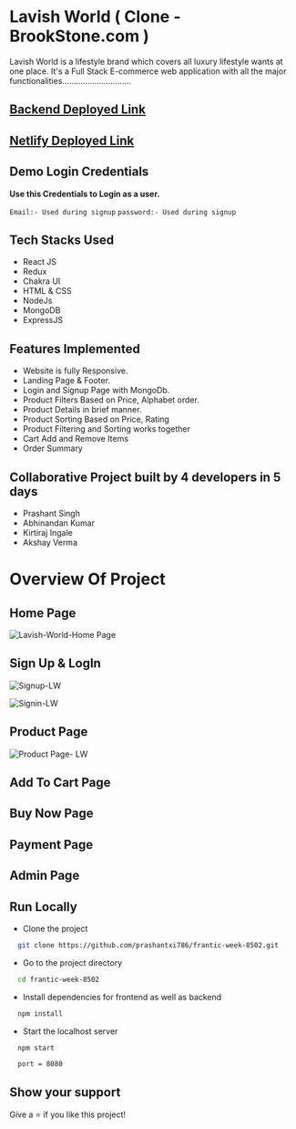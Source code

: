 <h1>Lavish World ( Clone - BrookStone.com )</h1>

Lavish World is a lifestyle brand which covers all luxury lifestyle wants at one place. It's a Full Stack E-commerce web application with all the major functionalities..............................

## [Backend Deployed Link](https://good-gray-drill-hose.cyclic.app/items)
## [Netlify Deployed Link](https://stellar-clafoutis-871554.netlify.app/) 

## Demo Login Credentials

**Use this Credentials to Login as a user.**

`Email:- Used during signup`
`password:- Used during signup`
 
## Tech Stacks Used

- React JS
- Redux
- Chakra UI
- HTML & CSS
- NodeJs
- MongoDB
- ExpressJS

## Features Implemented

-   Website is fully Responsive.
-   Landing Page & Footer.
-   Login and Signup Page with MongoDb.
-   Product Filters Based on Price, Alphabet order.
-   Product Details in brief manner.
-   Product Sorting Based on Price, Rating
-   Product Filtering and Sorting works together
-   Cart Add and Remove Items
-   Order Summary


## Collaborative Project built by 4 developers in 5 days

 * Prashant Singh 
 * Abhinandan Kumar 
 * Kirtiraj Ingale 
 * Akshay Verma 
 
# Overview Of Project

## Home Page

![Lavish-World-Home Page](https://user-images.githubusercontent.com/101358022/222044098-e0143e9a-53e0-45ef-8b86-32f35d65be25.png)

## Sign Up & LogIn

![Signup-LW](https://user-images.githubusercontent.com/101358022/222044528-8057c995-e3f3-46d1-9d7a-e0270376891d.png)

![Signin-LW](https://user-images.githubusercontent.com/101358022/222044539-c38d822f-dcc4-48a5-afea-54e1ad859166.png)

## Product Page

![Product Page- LW](https://user-images.githubusercontent.com/101358022/222044579-afb253d2-8877-40c9-b3d0-de87fd1eabb0.png)

## Add To Cart Page

## Buy Now Page

## Payment Page

## Admin Page

## Run Locally

- Clone the project

```bash
  git clone https://github.com/prashantxi786/frantic-week-8502.git
```

- Go to the project directory

```bash
  cd frantic-week-8502
```

- Install dependencies for frontend as well as backend

```bash
  npm install
```

- Start the localhost server

```bash
  npm start
```
```Port
  port = 8080
```

## Show your support

Give a ⭐️ if you like this project!
